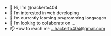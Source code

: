 - 👋 Hi, I’m @hackerto404
- 👀 I’m interested in web developing
- 🌱 I’m currently learning programming languages
- 💞️ I’m looking to collaborate on ...
- 📫 How to reach me ...hackerto404@gmail.com

<!---
hackerto404/hackerto404 is a ✨ special ✨ repository because its `README.md` (this file) appears on your GitHub profile.
You can click the Preview link to take a look at your changes.
--->
